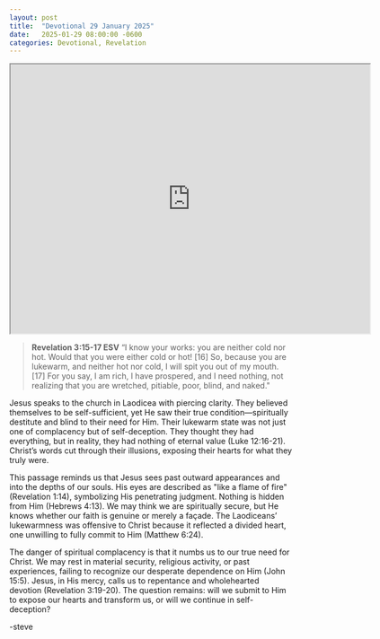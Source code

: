 ```yaml
---
layout: post
title:  "Devotional 29 January 2025"
date:   2025-01-29 08:00:00 -0600
categories: Devotional, Revelation
---
```

<iframe src="https://drive.google.com/file/d/1_Ukm2Rn_dZ6oX0mN6a-TfaFffIoGoNv3/preview" width="640" height="480" allow="autoplay"></iframe>


>**Revelation 3:15-17 ESV**
>“I know your works: you are neither cold nor hot. Would that you were either cold or hot! [16] So, because you are lukewarm, and neither hot nor cold, I will spit you out of my mouth. [17] For you say, I am rich, I have prospered, and I need nothing, not realizing that you are wretched, pitiable, poor, blind, and naked."

Jesus speaks to the church in Laodicea with piercing clarity. They believed themselves to be self-sufficient, yet He saw their true condition—spiritually destitute and blind to their need for Him. Their lukewarm state was not just one of complacency but of self-deception. They thought they had everything, but in reality, they had nothing of eternal value (Luke 12:16-21). Christ’s words cut through their illusions, exposing their hearts for what they truly were.

This passage reminds us that Jesus sees past outward appearances and into the depths of our souls. His eyes are described as "like a flame of fire" (Revelation 1:14), symbolizing His penetrating judgment. Nothing is hidden from Him (Hebrews 4:13). We may think we are spiritually secure, but He knows whether our faith is genuine or merely a façade. The Laodiceans’ lukewarmness was offensive to Christ because it reflected a divided heart, one unwilling to fully commit to Him (Matthew 6:24).

The danger of spiritual complacency is that it numbs us to our true need for Christ. We may rest in material security, religious activity, or past experiences, failing to recognize our desperate dependence on Him (John 15:5). Jesus, in His mercy, calls us to repentance and wholehearted devotion (Revelation 3:19-20). The question remains: will we submit to Him to expose our hearts and transform us, or will we continue in self-deception?

-steve


<script src="https://www.biblegateway.com/public/link-to-us/tooltips/bglinks.js" type="text/javascript"></script>
<script type="text/javascript">
BGLinks.version = "ESV";
BGLinks.linkVerses();
</script>
